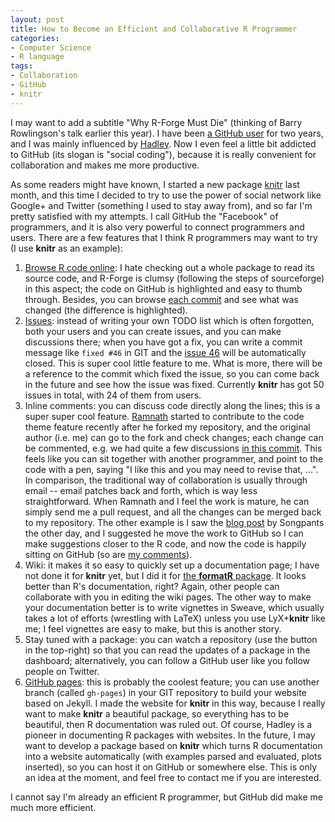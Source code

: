 ```yaml
---
layout: post
title: How to Become an Efficient and Collaborative R Programmer
categories:
- Computer Science
- R language
tags:
- Collaboration
- GitHub
- knitr
---
```


I may want to add a subtitle "Why R-Forge Must Die" (thinking of Barry Rowlingson's talk earlier this year). I have been [a GitHub user](https://github.com/yihui) for two years, and I was mainly influenced by [Hadley](https://github.com/hadley). Now I even feel a little bit addicted to GitHub (its slogan is "social coding"), because it is really convenient for collaboration and makes me more productive.

As some readers might have known, I started a new package [knitr](https://github.com/yihui/knitr) last month, and this time I decided to try to use the power of social network like Google+ and Twitter (something I used to stay away from), and so far I'm pretty satisfied with my attempts. I call GitHub the "Facebook" of programmers, and it is also very powerful to connect programmers and users. There are a few features that I think R programmers may want to try (I use **knitr** as an example):

1. [Browse R code online](https://github.com/yihui/knitr): I hate checking out a whole package to read its source code, and R-Forge is clumsy (following the steps of sourceforge) in this aspect; the code on GitHub is highlighted and easy to thumb through. Besides, you can browse [each commit](https://github.com/yihui/knitr/commit/565361d36c1fc161e66aad8501c3c87742e7c76e) and see what was changed (the difference is highlighted).
1. [Issues](https://github.com/yihui/knitr/issues): instead of writing your own TODO list which is often forgotten, both your users and you can create issues, and you can make discussions there; when you have got a fix, you can write a commit message like `fixed #46` in GIT and the [issue 46](https://github.com/yihui/knitr/issues/46) will be automatically closed. This is super cool little feature to me. What is more, there will be a reference to the commit which fixed the issue, so you can come back in the future and see how the issue was fixed. Currently **knitr** has got 50 issues in total, with 24 of them from users.
1. Inline comments: you can discuss code directly along the lines; this is a super super cool feature. [Ramnath](https://github.com/ramnathv) started to contribute to the code theme feature recently after he forked my repository, and the original author (i.e. me) can go to the fork and check changes; each change can be commented, e.g. we had quite a few discussions [in this commit](https://github.com/ramnathv/knitr/commit/33a75f40297dc763c1fd1325f12dc83ad2c5ff61). This feels like you can sit together with another programmer, and point to the code with a pen, saying "I like this and you may need to revise that, ...". In comparison, the traditional way of collaboration is usually through email -- email patches back and forth, which is way less straightforward. When Ramnath and I feel the work is mature, he can simply send me a pull request, and all the changes can be merged back to my repository. The other example is I saw the [blog post](http://rappster.wordpress.com/2011/12/09/running-your-r-and-latex-infrastructure-from-a-portable-usb-drive/) by Songpants the other day, and I suggested he move the work to GitHub so I can make suggestions closer to the R code, and now the code is happily sitting on GitHub (so are [my comments](https://github.com/Songpants/RappsterMisc/commit/041267a9bac2be4e65dd36d17c50dece689d5334)).
1. Wiki: it makes it so easy to quickly set up a documentation page; I have not done it for **knitr** yet, but I did it for [the **formatR** package](https://github.com/yihui/formatR/wiki). It looks better than R's documentation, right? Again, other people can collaborate with you in editing the wiki pages. The other way to make your documentation better is to write vignettes in Sweave, which usually takes a lot of efforts (wrestling with LaTeX) unless you use LyX+**knitr** like me; I feel vignettes are easy to make, but this is another story.
1. Stay tuned with a package: you can watch a repository (use the button in the top-right) so that you can read the updates of a package in the dashboard; alternatively, you can follow a GitHub user like you follow people on Twitter.
1. [GitHub pages](http://yihui.name/knitr): this is probably the coolest feature; you can use another branch (called `gh-pages`) in your GIT repository to build your website based on Jekyll. I made the website for **knitr** in this way, because I really want to make **knitr** a beautiful package, so everything has to be beautiful, then R documentation was ruled out. Of course, Hadley is a pioneer in documenting R packages with websites. In the future, I may want to develop a package based on **knitr** which turns R documentation into a website automatically (with examples parsed and evaluated, plots inserted), so you can host it on GitHub or somewhere else. This is only an idea at the moment, and feel free to contact me if you are interested.

I cannot say I'm already an efficient R programmer, but GitHub did make me much more efficient.

